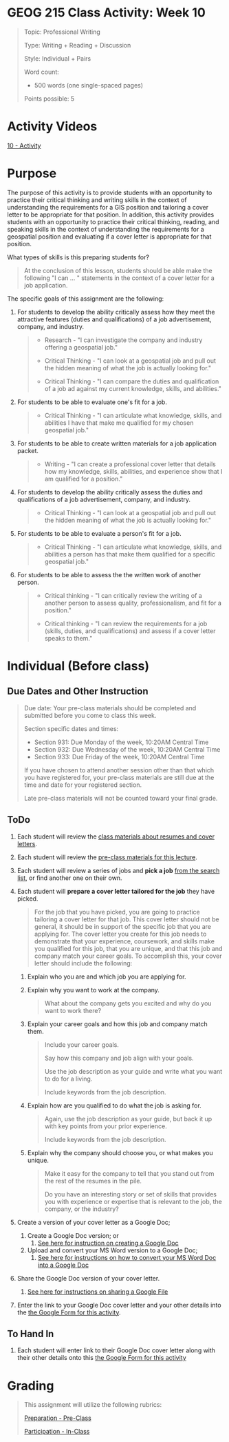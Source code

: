 # GEOG 215 Class Activity: Week 10
>Topic: Professional Writing
>
>Type: Writing + Reading + Discussion
>
>Style: Individual + Pairs
>
>Word count:
>
> - 500 words (one single-spaced pages)
>
>Points possible: 5
>

# Activity Videos
[10 - Activity](https://youtu.be/h1JPs-3wUuM)

# Purpose
The purpose of this activity is to provide students with an opportunity to practice their critical thinking and writing skills in the context of understanding the requirements for a GIS position and tailoring a cover letter to be appropriate for that position. In addition, this activity provides students with an opportunity to practice their critical thinking, reading, and speaking skills in the context of understanding the requirements for a geospatial position and evaluating if a cover letter is appropriate for that position.


What types of skills is this preparing students for? 

> At the conclusion of this lesson, students should be able make the following "I can ... " statements in the context of a cover letter for a job application.

The specific goals of this assignment are the following:

1. For students to develop the ability critically assess how they meet the attractive features (duties and qualifications) of a job advertisement, company, and industry.
    >
    > - Research  - "I can investigate the company and industry offering a geospatial job."
    >
    > - Critical Thinking  - "I can look at a geospatial job and pull out the hidden meaning of what the job is actually looking for."
    >
    > - Critical Thinking  - "I can compare the duties and qualification of a job ad against my current knowledge, skills, and abilities."
    >
2. For students to be able to evaluate one's fit for a job.
    >
    > - Critical Thinking - "I can articulate what knowledge, skills, and abilities I have that make me qualified for my chosen geospatial job."
    >
3. For students to be able to create written materials for a job application packet.
	>
	> - Writing  - "I can create a professional cover letter that details how my knowledge, skills, abilities, and experience show that I am qualified for a position."
    >
4. For students to develop the ability critically assess the duties and qualifications of a job advertisement, company, and industry.
    >
    > - Critical Thinking  - "I can look at a geospatial job and pull out the hidden meaning of what the job is actually looking for."
    >
5. For students to be able to evaluate a person's fit for a job.
    >
    > - Critical Thinking - "I can articulate what knowledge, skills, and abilities a person has that make them qualified for a specific geospatial job."
    >
6. For students to be able to assess the the written work of another person.
    >
    > - Critical thinking  - "I can critically review the writing of a another person to assess quality, professionalism, and fit for a position."
	>
	> - Critical thinking  - "I can review the requirements for a job (skills, duties, and qualifications) and assess if a cover letter speaks to them."
    >
    
# Individual (Before class)
## Due Dates and Other Instruction
> Due date: Your pre-class materials should be completed and submitted before you come to class this week.
>
> Section specific dates and times:
>
> * Section 931: Due Monday of the week, 10:20AM Central Time
> * Section 932: Due Wednesday of the week, 10:20AM Central Time
> * Section 933: Due Friday of the week, 10:20AM Central Time
>
> If you have chosen to attend another session other than that which you have registered for, your pre-class materials are still due at the time and date for your registered section.
>
> Late pre-class materials will not be counted toward your final grade.

## ToDo

1. Each student will review the [class materials about resumes and cover letters](https://github.tamu.edu/TAMU-GEOG-215-GeospatialCornerstone/GEOG-215-GeospatialCornerstone/blob/master/lectures/06.md).

2. Each student will review the [pre-class materials for this lecture](https://github.tamu.edu/TAMU-GEOG-215-GeospatialCornerstone/GEOG-215-GeospatialCornerstone/blob/master/lectures/10.md).

3. Each student will review a series of jobs and **pick a job** [from the search list](https://github.tamu.edu/TAMU-GEOG-215-GeospatialCornerstone/GEOG-215-GeospatialCornerstone/blob/master/lectures/03.md#job-searches), or find another one on their own.

4. Each student will **prepare a cover letter tailored for the job** they have picked.
	>For the job that you have picked, you are going to practice tailoring a cover letter for that job. This cover letter should not be general, it should be in support of the specific job that you are applying for. The cover letter you create for this job needs to demonstrate that your experience, coursework, and skills make you qualified for this job, that you are unique, and that this job and company match your career goals. To accomplish this, your cover letter should include the following:

    1. Explain who you are and which job you are applying for.

    2. Explain why you want to work at the company.
		>What about the company gets you excited and why do you want to work there?

    3. Explain your career goals and how this job and company match them.
		>Include your career goals.
		>
		>Say how this company and job align with your goals.
		>
		>Use the job description as your guide and write what you want to do for a living.
		>
		>Include keywords from the job description.

    4. Explain how are you qualified to do what the job is asking for. 
		>Again, use the job description as your guide, but back it up with key points from your prior experience.
		>
		>Include keywords from the job description.

    5. Explain why the company should choose you, or what makes you unique.
		>Make it easy for the company to tell that you stand out from the rest of the resumes in the pile. 
		>
		>Do you have an interesting story or set of skills that provides you with experience or expertise that is relevant to the job, the company, or the industry?


5. Create a version of your cover letter as a Google Doc;
	1. Create a Google Doc version; or
		1. [See here for instruction on creating a Google Doc](https://github.tamu.edu/TAMU-GEOG-215-GeospatialCornerstone/GEOG-215-GeospatialCornerstone/blob/master/HowTos/createAndShareAGoogleDoc.md)
	2. Upload and convert your MS Word version to a Google Doc;
		1. [See here for instructions on how to convert  your MS Word Doc into a Google Doc](https://github.tamu.edu/TAMU-GEOG-215-GeospatialCornerstone/GEOG-215-GeospatialCornerstone/blob/master/HowTos/convertWordToGoogleDoc.md)

6. Share the Google Doc version of your cover letter.
	1. [See here for instructions on sharing a Google File](https://github.tamu.edu/TAMU-GEOG-215-GeospatialCornerstone/GEOG-215-GeospatialCornerstone/blob/master/HowTos/shareAGoogleDriveFile.md)

7. Enter the link to your Google Doc cover letter and your other details into the [the Google Form for this activity](https://forms.gle/pAyYX5pgzURbpntQ9).

## To Hand In

1. Each student will enter link to their Google Doc cover letter along with their other details onto this [the Google Form for this activity](https://forms.gle/pAyYX5pgzURbpntQ9)

<!-- 
# Partner/Team (In or after class)
## Due Dates and Other Instruction
> Due date: Your partner/team materials should be completed and submitted by the end of the class period this week, or by the start of next class if you do the partner/team after/outside of class.
>
> Section specific dates and times:
>
> * Section 931: Due Monday of the week, 11:10AM Central Time
> * Section 932: Due Wednesday of the week, 11:10AM Central Time
> * Section 933: Due Friday of the week, 11:10AM Central Time
>
> If you have chosen to attend another session other than that which you have registered for, your partner/team materials are still due at the time and date for your registered section.
>
> Late partner/team materials will not be counted toward your final grade.

## ToDo

1. Each student will be paired with another student in the class

2. Students will introduce themselves to each other

3. Student #1 will review and critique the cover letter of Student #2.
	1. Presentation
      	1. Length
			1. Does the cover letter completely fill out one single page?
       	2. Format
			1. Does the cover letter properly use margins (not too wide, not too thin top/bottom and sides)?
			2. Does the cover letter properly use bold, italic, or other text markup?
			3. Does the cover letter properly use whitespace (enough to not be a solid wall of text, but not oo much to have large gaps)?
			4. Does the cover letter properly use headings or other breaks to separate sections?
       	3. Grammar and punctuation
			1. Does the cover letter use proper grammar and spelling?
			2. Does the cover letter consistently use proper capitalization?
			3. Does the cover letter consistently use proper punctuation?
	2. Content
       	1. Introduction
			1. Does the cover letter properly and professionally introduce the person and the job they are applying for?
       	2. Company
			1. Does the cover letter properly and professionally discuss why the person wants to work at the company?

       	3. Goals
			1. Does the cover letter properly and professionally discuss how this company and positition match the goals that the person has for their career?

       	4. Qualifications
			1. Does the cover letter discuss how the person's experience and education match the duties and qualifications of the job?
			2. Does the cover letter use hard skill words from the job ad?
			3. Does the cover letter use soft skill words from the job ad?

       	5. Uniqueness
			1. Does the cover letter properly and professionally tell a story about how the person is unique in a way that is related to the job and company?

4. Student #1 will fill in the [Google Form evaluating the cover letter of student #2](https://goo.gl/forms/vvy14d4qkNwZ5koj2).

5. Student #1 and #2 switch, do the same.)

## To Hand In

1. Each student will fill in the [Google Form for this cover letter review activity](https://goo.gl/forms/vvy14d4qkNwZ5koj2) which evaluates another student's cover letter.

-->

# Grading
>
> This assignment will utilize the following rubrics:
>
>[Preparation - Pre-Class](../rubrics/preparation.md)
>
>[Participation - In-Class](../rubrics/participation.md)
>
